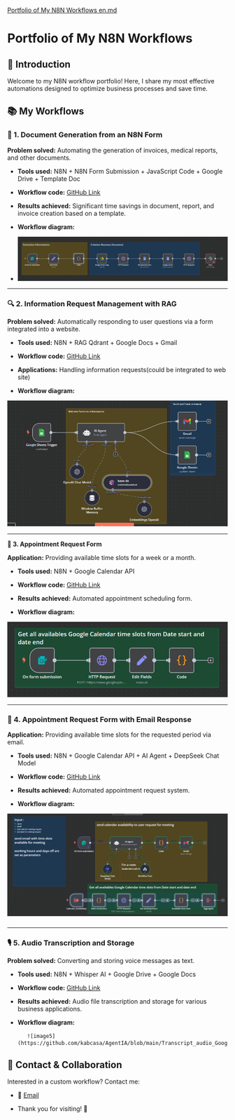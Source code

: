 [Portfolio of My N8N Workflows en.md](https://github.com/user-attachments/files/19932566/Portfolio.of.My.N8N.Workflows.en.md)
# **Portfolio of My N8N Workflows**

## **🌟 Introduction**

Welcome to my N8N workflow portfolio\! Here, I share my most effective automations designed to optimize business processes and save time.

## **📚 My Workflows**

### 

### **📝 1\. Document Generation from an N8N Form**

**Problem solved:** Automating the generation of invoices, medical reports, and other documents.

* **Tools used:** N8N \+ N8N Form Submission \+ JavaScript Code \+ Google Drive \+ Template Doc

* **Workflow code:** [GitHub Link](https://github.com/kabcasa/AgentIA/blob/main/generation_doc_modifi%C3%A9.json)

* **Results achieved:** Significant time savings in document, report, and invoice creation based on a template.

* **Workflow diagram:**   
    
    
* ![image1](https://github.com/kabcasa/AgentIA/blob/main/Modifi%C3%A9_Quentin_gen%C3%A9ration_doc.png)

---

### **🔍 2\. Information Request Management with RAG**

**Problem solved:** Automatically responding to user questions via a form integrated into a website.

* **Tools used:** N8N \+ RAG Qdrant \+ Google Docs \+ Gmail

* **Workflow code:** [GitHub Link](https://github.com/kabcasa/AgentIA/blob/main/RAG_solutionsIA_GSheet.json)

* **Applications:** Handling information requests(could be integrated to web site)

* **Workflow diagram:** 


![image2](https://github.com/kabcasa/AgentIA/blob/main/RAG_solutionsIA_GSheet.png)

---

**📅 3\. Appointment Request Form**

**Application:** Providing available time slots for a week or a month.

* **Tools used:** N8N \+ Google Calendar API

* **Workflow code:** [GitHub Link](https://github.com/kabcasa/AgentIA/blob/main/Calender_free_time_slots.json)

* **Results achieved:** Automated appointment scheduling form.

* **Workflow diagram:** 

![image3](https://github.com/kabcasa/AgentIA/blob/main/Calender_free_time_slots.png)

---

### **📅 4\. Appointment Request Form with Email Response**

**Application:** Providing available time slots for the requested period via email.

* **Tools used:** N8N \+ Google Calendar API \+ AI Agent \+ DeepSeek Chat Model

* **Workflow code:** [GitHub Link](https://github.com/kabcasa/AgentIA/blob/main/User_request_for_meeting.json)

* **Results achieved:** Automated appointment request system.

* **Workflow diagram:** 

![image4](https://github.com/kabcasa/AgentIA/blob/main/User_request_for_meeting.png)
### 

---

### **🎙 5\. Audio Transcription and Storage**

**Problem solved:** Converting and storing voice messages as text.

* **Tools used:** N8N \+ Whisper AI \+ Google Drive \+ Google Docs

* **Workflow code:** [GitHub Link](https://github.com/kabcasa/AgentIA/blob/main/Transcript_audio_Google_Drive_file.json)

* **Results achieved:** Audio file transcription and storage for various business applications.

* **Workflow diagram:** 


         ![image5](https://github.com/kabcasa/AgentIA/blob/main/Transcript_audio_Google_Driv_%20file.png)

## 

## 

## **🌟 Contact & Collaboration**

Interested in a custom workflow? Contact me:

* 📧 [Email](mailto:ab.kellal@gmail.com)

* Thank you for visiting\! 🌟


